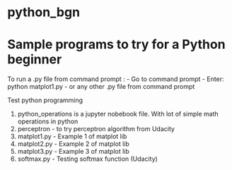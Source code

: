 # python_bgn
# Sample programs to try for a Python beginner
To run a .py file from command prompt : 
	- Go to command prompt
	- Enter: python matplot1.py
	- or any other .py file from command prompt

Test python programming
1. python_operations is a jupyter nobebook file. With lot of simple math operations in python
2. perceptron - to try perceptron algorithm from Udacity
3. matplot1.py - Example 1 of matplot lib
4. matplot2.py - Example 2 of matplot lib
5. matplot3.py - Example 3 of matplot lib
6. softmax.py - Testing softmax function (Udacity)